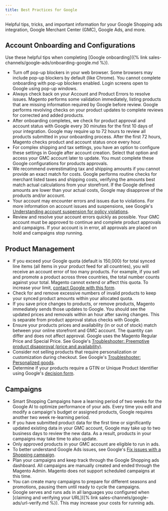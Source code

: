 ```yaml
---
title: Best Practices for Google
---
```



Helpful tips, tricks, and important information for your Google Shopping ads integration, Google Merchant Center (GMC), Google Ads, and more.

## Account Onboarding and Configurations

Use these helpful tips when completing [Google onboarding]({% link sales-channels/google-ads/onboarding-google.md %}).

* Turn off pop-up blockers in your web browser. Some browsers may include pop-up blockers by default (like Chrome). You cannot complete onboarding with pop-up blockers enabled. Login screens open to Google using pop-up windows.
* Always check back on your Account and Product Errors to resolve issues. Magento performs some validation immediately, listing products that are missing information required by Google before review. Google performs revolving checks on your product updates to complete reviews for corrected and added products.
* After onboarding completes, we check for product approval and account status with Google every 30 minutes for the first 10 days of your integration. Google may require up to 72 hours to review all products submitted in your onboarding process. After the first 72 hours, Magento checks product and account status once every hour.
* For complex shipping and tax settings, you have an option to configure these settings in Google after account creation. Select that option and access your GMC account later to update. You must complete these Google configurations for products approvals.
* We recommend overestimating tax and shipping amounts if you cannot provide an exact match for costs. Google performs routine checks for merchant listed taxes and shipping costs, verifying the amounts best match actual calculations from your storefront. If the Google defined amounts are lower than your actual costs, Google may disapprove of the products and/or account.
* Your account may encounter errors and issues due to violations. For more information on account issues and suspensions, see Google's [Understanding account suspension for policy violations][1].
* Review and resolve your account errors quickly as possible. Your GMC account must be approved to continue and complete product approvals and campaigns. If your account is in error, all approvals are placed on hold and campaigns stop running.

## Product Management

* If you exceed your Google quota (default is 150,000) for total synced line items (all items in your product feed for all countries), you will receive an account error of too many products. For example, if you sell and promote a product across three countries, the total number counts against your total. Magento cannot extend or affect this quota. To increase your limit, [contact Google with this form][2].
* Check for and remove excessive numbers of invalid products to keep your synced product amounts within your allocated quota.
* If you save price changes to products, or remove products, Magento immediately sends those updates to Google. You should see the updated prices and removals within an hour after saving changes. This is separate from product approval status checks with Google.
* Ensure your products prices and availability (in or out of stock) match between your online storefront and GMC account. The quantity can differ and does not affect approval. Google uses the Magento Regular Price and Special Price. See Google's [Troubleshooter: Preemptive product disapproval (price and availability)][3].
* Consider not selling products that require personalization or customization during checkout. See Google's [Troubleshooter: Personalized goods][4].
* Determine if your products require a GTIN or Unique Product Identifier using Google's [decision form][5].

## Campaigns

* Smart Shopping Campaigns have a learning period of two weeks for the Google AI to optimize performance of your ads. Every time you edit and modify a campaign's budget or assigned products, Google requires another two week re-learning period.
* If you have submitted product data for the first time or significantly updated existing data in your GMC account, Google may take up to two business days to review the new data. As a result, products in your campaigns may take time to also update.
* Only approved products in your GMC account are eligible to run in ads.
* To better understand Google Ads issues, see Google's [Fix issues with a Shopping campaign][6].
* Plan your campaigns and keep track through the Google Shopping ads dashboard. All campaigns are manually created and ended through the Magento Admin. Magento does not support scheduled campaigns at this time.
* You can create many campaigns to prepare for different seasons and promotions, pausing them until ready to cycle the campaigns.
* Google serves and runs ads in all languages you configured when [claiming and verifying your URL]({% link sales-channels/google-ads/url-verify.md %}). This may increase your costs for running ads.

[1]: https://support.google.com/merchants/answer/2948694
[2]: https://support.google.com/merchants/contact/additional_items
[3]: https://support.google.com/merchants/answer/7334523
[4]: https://support.google.com/merchants/answer/7553527
[5]: https://support.google.com/merchants/troubleshooter/7540281
[6]: https://support.google.com/google-ads/answer/6275319

